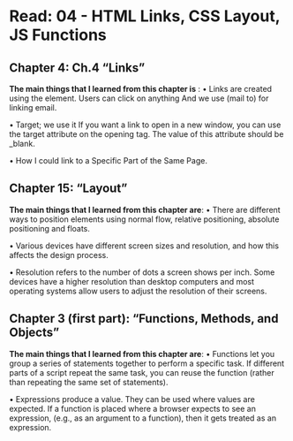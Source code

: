 # Read: 04 - HTML Links, CSS Layout, JS Functions

## Chapter 4: Ch.4 “Links”
**The main things that I learned from this chapter is** :
•	Links are created using the <a> element. Users can click on anything
And we use (mail to) for linking email.

•	Target; we use it If you want a link to open in a new window, you can use the target attribute on the opening <a> tag. The value of this attribute should be _blank.

•	How I could link to a Specific Part of the Same Page.


## Chapter 15: “Layout”

**The main things that I learned from this chapter are**:
•	There are different ways to position elements using normal flow, relative positioning, absolute positioning and floats.

•	Various devices have different screen sizes and resolution, and how this affects the design process.

•	Resolution refers to the number of dots a screen shows per inch. Some devices have a higher resolution than desktop computers and most operating systems allow users to adjust the resolution of their screens.



## Chapter 3 (first part): “Functions, Methods, and Objects”

**The main things that I learned from this chapter are**:
•	Functions let you group a series of statements together to perform a specific task. If different parts of a script repeat the same task, you can reuse the function (rather than repeating the same set of statements).

•	Expressions produce a value. They can be used where values are expected.
           If a function is placed where a browser expects to see an expression,
           (e.g., as an argument to a function), then it gets treated as an expression.
